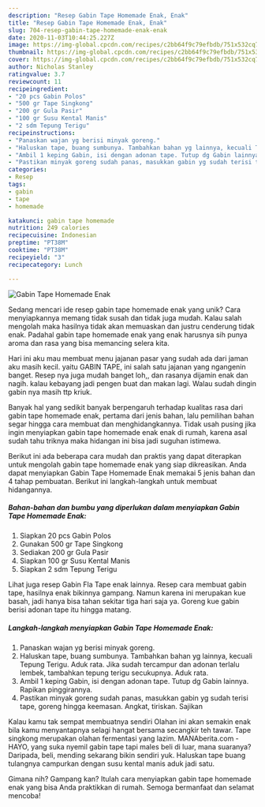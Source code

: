 ```yaml
---
description: "Resep Gabin Tape Homemade Enak, Enak"
title: "Resep Gabin Tape Homemade Enak, Enak"
slug: 704-resep-gabin-tape-homemade-enak-enak
date: 2020-11-03T10:44:25.227Z
image: https://img-global.cpcdn.com/recipes/c2bb64f9c79efbdb/751x532cq70/gabin-tape-homemade-enak-foto-resep-utama.jpg
thumbnail: https://img-global.cpcdn.com/recipes/c2bb64f9c79efbdb/751x532cq70/gabin-tape-homemade-enak-foto-resep-utama.jpg
cover: https://img-global.cpcdn.com/recipes/c2bb64f9c79efbdb/751x532cq70/gabin-tape-homemade-enak-foto-resep-utama.jpg
author: Nicholas Stanley
ratingvalue: 3.7
reviewcount: 11
recipeingredient:
- "20 pcs Gabin Polos"
- "500 gr Tape Singkong"
- "200 gr Gula Pasir"
- "100 gr Susu Kental Manis"
- "2 sdm Tepung Terigu"
recipeinstructions:
- "Panaskan wajan yg berisi minyak goreng."
- "Haluskan tape, buang sumbunya. Tambahkan bahan yg lainnya, kecuali Tepung Terigu. Aduk rata. Jika sudah tercampur dan adonan terlalu lembek, tambahkan tepung terigu secukupnya. Aduk rata."
- "Ambil 1 keping Gabin, isi dengan adonan tape. Tutup dg Gabin lainnya. Rapikan pinggirannya."
- "Pastikan minyak goreng sudah panas, masukkan gabin yg sudah terisi tape, goreng hingga keemasan. Angkat, tiriskan. Sajikan"
categories:
- Resep
tags:
- gabin
- tape
- homemade

katakunci: gabin tape homemade 
nutrition: 249 calories
recipecuisine: Indonesian
preptime: "PT38M"
cooktime: "PT38M"
recipeyield: "3"
recipecategory: Lunch

---
```



![Gabin Tape Homemade Enak](https://img-global.cpcdn.com/recipes/c2bb64f9c79efbdb/751x532cq70/gabin-tape-homemade-enak-foto-resep-utama.jpg)

Sedang mencari ide resep gabin tape homemade enak yang unik? Cara menyiapkannya memang tidak susah dan tidak juga mudah. Kalau salah mengolah maka hasilnya tidak akan memuaskan dan justru cenderung tidak enak. Padahal gabin tape homemade enak yang enak harusnya sih punya aroma dan rasa yang bisa memancing selera kita.

Hari ini aku mau membuat menu jajanan pasar yang sudah ada dari jaman aku masih kecil. yaitu GABIN TAPE, ini salah satu jajanan yang ngangenin banget. Resep nya juga mudah banget loh,, dan rasanya dijamin enak dan nagih. kalau kebayang jadi pengen buat dan makan lagi. Walau sudah dingin gabin nya masih ttp kriuk.

Banyak hal yang sedikit banyak berpengaruh terhadap kualitas rasa dari gabin tape homemade enak, pertama dari jenis bahan, lalu pemilihan bahan segar hingga cara membuat dan menghidangkannya. Tidak usah pusing jika ingin menyiapkan gabin tape homemade enak enak di rumah, karena asal sudah tahu triknya maka hidangan ini bisa jadi suguhan istimewa.


Berikut ini ada beberapa cara mudah dan praktis yang dapat diterapkan untuk mengolah gabin tape homemade enak yang siap dikreasikan. Anda dapat menyiapkan Gabin Tape Homemade Enak memakai 5 jenis bahan dan 4 tahap pembuatan. Berikut ini langkah-langkah untuk membuat hidangannya.

<!--inarticleads1-->

##### Bahan-bahan dan bumbu yang diperlukan dalam menyiapkan Gabin Tape Homemade Enak:

1. Siapkan 20 pcs Gabin Polos
1. Gunakan 500 gr Tape Singkong
1. Sediakan 200 gr Gula Pasir
1. Siapkan 100 gr Susu Kental Manis
1. Siapkan 2 sdm Tepung Terigu


Lihat juga resep Gabin Fla Tape enak lainnya. Resep cara membuat gabin tape, hasilnya enak bikinnya gampang. Namun karena ini merupakan kue basah, jadi hanya bisa tahan sekitar tiga hari saja ya. Goreng kue gabin berisi adonan tape itu hingga matang. 

<!--inarticleads2-->

##### Langkah-langkah menyiapkan Gabin Tape Homemade Enak:

1. Panaskan wajan yg berisi minyak goreng.
1. Haluskan tape, buang sumbunya. Tambahkan bahan yg lainnya, kecuali Tepung Terigu. Aduk rata. Jika sudah tercampur dan adonan terlalu lembek, tambahkan tepung terigu secukupnya. Aduk rata.
1. Ambil 1 keping Gabin, isi dengan adonan tape. Tutup dg Gabin lainnya. Rapikan pinggirannya.
1. Pastikan minyak goreng sudah panas, masukkan gabin yg sudah terisi tape, goreng hingga keemasan. Angkat, tiriskan. Sajikan


Kalau kamu tak sempat membuatnya sendiri Olahan ini akan semakin enak bila kamu menyantapnya selagi hangat bersama secangkir teh tawar. Tape singkong merupakan olahan fermentasi yang lazim. MANAberita.com - HAYO, yang suka nyemil gabin tape tapi males beli di luar, mana suaranya? Daripada, beli, mending sekarang bikin sendiri yuk. Haluskan tape buang tulangnya campurkan dengan susu kental manis aduk jadi satu. 

Gimana nih? Gampang kan? Itulah cara menyiapkan gabin tape homemade enak yang bisa Anda praktikkan di rumah. Semoga bermanfaat dan selamat mencoba!
